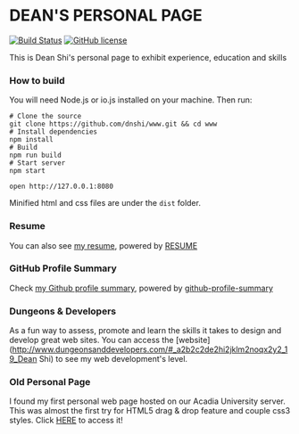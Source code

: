 # DEAN'S PERSONAL PAGE
[![Build Status](https://travis-ci.org/dnshi/www.svg?branch=master)](https://travis-ci.org/dnshi/www)
[![GitHub license](https://img.shields.io/:license-mit-blue.svg)](LICENSE.md)

This is Dean Shi's personal page to exhibit experience, education and skills

### How to build
You will need Node.js or io.js installed on your machine. Then run:

``` shell
# Clone the source
git clone https://github.com/dnshi/www.git && cd www
# Install dependencies
npm install
# Build
npm run build
# Start server
npm start

open http://127.0.0.1:8080
```

Minified html and css files are under the `dist` folder.

### Resume
You can also see [my resume](http://resume.github.io/?dnshi), powered by [RESUME](https://github.com/resume/resume.github.com)

### GitHub Profile Summary
Check [my Github profile summary](https://github-profile-summary.com/user/dnshi), powered by [github-profile-summary](https://github.com/tipsy/github-profile-summary)

### Dungeons & Developers
As a fun way to assess, promote and learn the skills it takes to design and develop great web sites. You can access the [website](http://www.dungeonsanddevelopers.com/#_a2b2c2de2hi2jklm2noqx2y2_19_Dean Shi) to see my web development's level.

### Old Personal Page
I found my first personal web page hosted on our Acadia University server. This was almost the first try for HTML5 drag & drop feature and couple css3 styles. Click [HERE](http://falcon.acadiau.ca/~093997s/xiao_shi/) to access it!
